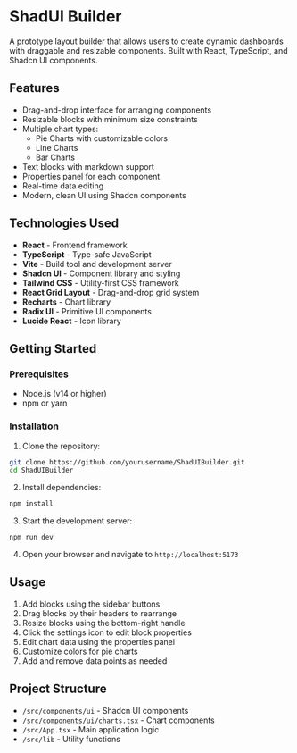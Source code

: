 # ShadUI Builder

A prototype layout builder that allows users to create dynamic dashboards with draggable and resizable components. Built with React, TypeScript, and Shadcn UI components.

## Features

- Drag-and-drop interface for arranging components
- Resizable blocks with minimum size constraints
- Multiple chart types:
  - Pie Charts with customizable colors
  - Line Charts
  - Bar Charts
- Text blocks with markdown support
- Properties panel for each component
- Real-time data editing
- Modern, clean UI using Shadcn components

## Technologies Used

- **React** - Frontend framework
- **TypeScript** - Type-safe JavaScript
- **Vite** - Build tool and development server
- **Shadcn UI** - Component library and styling
- **Tailwind CSS** - Utility-first CSS framework
- **React Grid Layout** - Drag-and-drop grid system
- **Recharts** - Chart library
- **Radix UI** - Primitive UI components
- **Lucide React** - Icon library

## Getting Started

### Prerequisites

- Node.js (v14 or higher)
- npm or yarn

### Installation

1. Clone the repository:

```bash
git clone https://github.com/yourusername/ShadUIBuilder.git
cd ShadUIBuilder
```

2. Install dependencies:

```bash
npm install
```

3. Start the development server:

```bash
npm run dev
```

4. Open your browser and navigate to `http://localhost:5173`

## Usage

1. Add blocks using the sidebar buttons
2. Drag blocks by their headers to rearrange
3. Resize blocks using the bottom-right handle
4. Click the settings icon to edit block properties
5. Edit chart data using the properties panel
6. Customize colors for pie charts
7. Add and remove data points as needed

## Project Structure

- `/src/components/ui` - Shadcn UI components
- `/src/components/ui/charts.tsx` - Chart components
- `/src/App.tsx` - Main application logic
- `/src/lib` - Utility functions

